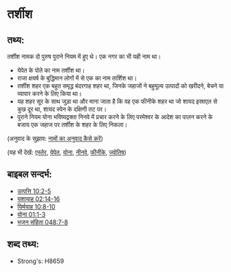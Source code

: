# तर्शीश #

## तथ्य: ##

तर्शीश नामक दो पुरुष पुराने नियम में हुए थे। एक नगर का भी यही नाम था।

* येपेत के पोते का नाम तर्शीश था।
* राजा क्षयर्ष के बुद्धिमान लोगों में से एक का नाम तार्शिश था। 
* तर्शीश शहर एक बहुत समृद्ध बंदरगाह शहर था, जिनके जहाजों ने बहुमूल्य उत्पादों को खरीदने, बेचने या व्यापार करने के लिए किया था।
* यह शहर सूर के साथ जुड़ा था और माना जाता है कि वह एक फीनीके शहर था जो शायद इस्राएल से कुछ दूर था, शायद स्पेन के दक्षिणी तट पर।
* पुराने नियम योना भविष्यद्वक्ता निनवे में प्रचार करने के लिए परमेश्वर के आदेश का पालन करने के बजाय एक जहाज पर तर्शीश के शहर के लिए निकला।

(अनुवाद के सुझाव: [नामों का अनुवाद कैसे करें](rc://en/ta/man/translate/translate-names))

(यह भी देखें: [एस्तेर](../names/esther.md), [येपेत](../names/japheth.md), [योना](../names/jonah.md), [नीनवे](../names/nineveh.md), [फीनीके](../names/phonecia.md), [ज्योतिष](../other/wisemen.md))

## बाइबल सन्दर्भ: ##

* [उत्पत्ति 10:2-5](rc://en/tn/help/gen/10/02)
* [यशायाह 02:14-16](rc://en/tn/help/isa/02/14)
* [यिर्मयाह 10:8-10](rc://en/tn/help/jer/10/08)
* [योना 01:1-3](rc://en/tn/help/jon/01/01)
* [भजन संहिता 048:7-8](rc://en/tn/help/psa/048/007)

## शब्द तथ्य: ##

* Strong's: H8659
